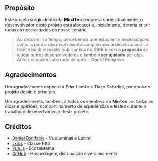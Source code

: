 ## Propósito

Este projeto surgiu dentro da **MindTec** (empresa onde, atualmente, o desenvolvedor deste projeto está alocado) e, inicialmente, deveria suprir todas as necessidades do nosso cenário.

>Ao decorrer do tempo, percebemos que estas eram necessidades comuns para o desenvolvimento completamente desvinculado do front e back, e resolvi publicar isto no GitHub com o **propósito** de ajudar outros desenvolvedores e também **ser ajudado** por eles. Afinal, ninguém sabe tudo de tudo. *- Daniel Bonifacio*

## Agradecimentos

Um agradecimento especial à Éder Lemke e Tiago Sabadini, por apoiar o projeto desde o princípio.

Um agradecimento, também, à todos os membros da **MinTec** por todas as dicas e opiniões, compartilhamento de experiências e testes durante o trabalho o desenvolvimento deste projeto.

## Créditos

- [Daniel Bonifacio](https://danielbonifacio.com.br) - Vuelluminati e Lummi
- [axios](https://github.com/axios/axios) - Classe Http
- [Vue.js](https://vuejs.org/) - Ecossistema
- [GitHub](https://vuejs.org/) - Hospedagem, distribuição e versionamento
